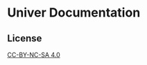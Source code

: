# Univer Documentation

## License

[CC-BY-NC-SA 4.0](https://creativecommons.org/licenses/by-nc-sa/4.0/deed)
